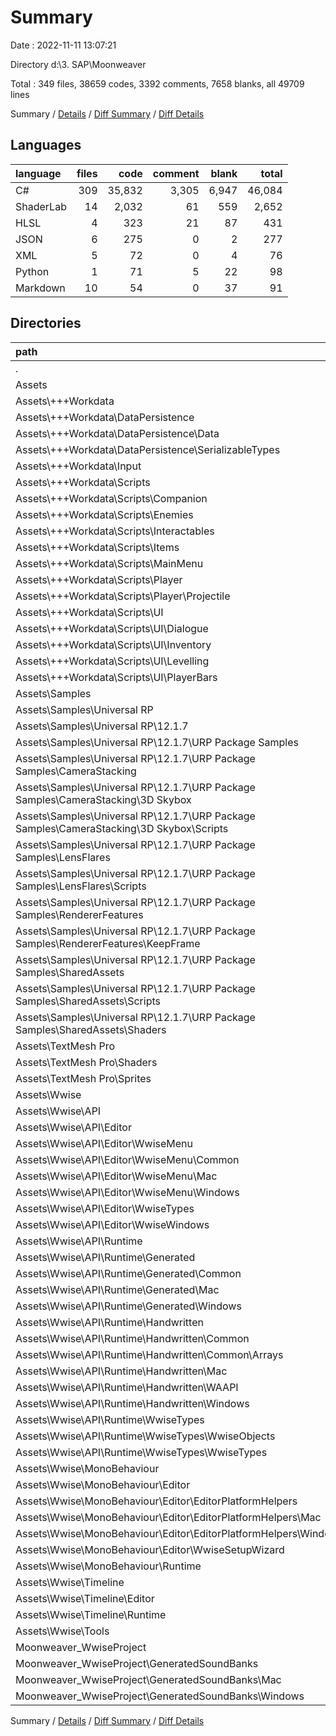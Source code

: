 # Summary

Date : 2022-11-11 13:07:21

Directory d:\\3. SAP\\Moonweaver

Total : 349 files,  38659 codes, 3392 comments, 7658 blanks, all 49709 lines

Summary / [Details](details.md) / [Diff Summary](diff.md) / [Diff Details](diff-details.md)

## Languages
| language | files | code | comment | blank | total |
| :--- | ---: | ---: | ---: | ---: | ---: |
| C# | 309 | 35,832 | 3,305 | 6,947 | 46,084 |
| ShaderLab | 14 | 2,032 | 61 | 559 | 2,652 |
| HLSL | 4 | 323 | 21 | 87 | 431 |
| JSON | 6 | 275 | 0 | 2 | 277 |
| XML | 5 | 72 | 0 | 4 | 76 |
| Python | 1 | 71 | 5 | 22 | 98 |
| Markdown | 10 | 54 | 0 | 37 | 91 |

## Directories
| path | files | code | comment | blank | total |
| :--- | ---: | ---: | ---: | ---: | ---: |
| . | 349 | 38,659 | 3,392 | 7,658 | 49,709 |
| Assets | 344 | 38,599 | 3,392 | 7,651 | 49,642 |
| Assets\\+++Workdata | 34 | 2,720 | 107 | 375 | 3,202 |
| Assets\\+++Workdata\\DataPersistence | 5 | 199 | 9 | 33 | 241 |
| Assets\\+++Workdata\\DataPersistence\\Data | 1 | 38 | 1 | 4 | 43 |
| Assets\\+++Workdata\\DataPersistence\\SerializableTypes | 1 | 31 | 0 | 5 | 36 |
| Assets\\+++Workdata\\Input | 1 | 790 | 14 | 15 | 819 |
| Assets\\+++Workdata\\Scripts | 28 | 1,731 | 84 | 327 | 2,142 |
| Assets\\+++Workdata\\Scripts\\Companion | 1 | 32 | 0 | 7 | 39 |
| Assets\\+++Workdata\\Scripts\\Enemies | 2 | 143 | 0 | 26 | 169 |
| Assets\\+++Workdata\\Scripts\\Interactables | 1 | 34 | 0 | 5 | 39 |
| Assets\\+++Workdata\\Scripts\\Items | 2 | 33 | 0 | 6 | 39 |
| Assets\\+++Workdata\\Scripts\\MainMenu | 2 | 89 | 4 | 10 | 103 |
| Assets\\+++Workdata\\Scripts\\Player | 10 | 900 | 67 | 190 | 1,157 |
| Assets\\+++Workdata\\Scripts\\Player\\Projectile | 1 | 43 | 0 | 11 | 54 |
| Assets\\+++Workdata\\Scripts\\UI | 10 | 500 | 13 | 83 | 596 |
| Assets\\+++Workdata\\Scripts\\UI\\Dialogue | 3 | 153 | 3 | 35 | 191 |
| Assets\\+++Workdata\\Scripts\\UI\\Inventory | 2 | 71 | 2 | 14 | 87 |
| Assets\\+++Workdata\\Scripts\\UI\\Levelling | 2 | 162 | 7 | 18 | 187 |
| Assets\\+++Workdata\\Scripts\\UI\\PlayerBars | 3 | 114 | 1 | 16 | 131 |
| Assets\\Samples | 7 | 289 | 8 | 55 | 352 |
| Assets\\Samples\\Universal RP | 7 | 289 | 8 | 55 | 352 |
| Assets\\Samples\\Universal RP\\12.1.7 | 7 | 289 | 8 | 55 | 352 |
| Assets\\Samples\\Universal RP\\12.1.7\\URP Package Samples | 7 | 289 | 8 | 55 | 352 |
| Assets\\Samples\\Universal RP\\12.1.7\\URP Package Samples\\CameraStacking | 1 | 26 | 2 | 6 | 34 |
| Assets\\Samples\\Universal RP\\12.1.7\\URP Package Samples\\CameraStacking\\3D Skybox | 1 | 26 | 2 | 6 | 34 |
| Assets\\Samples\\Universal RP\\12.1.7\\URP Package Samples\\CameraStacking\\3D Skybox\\Scripts | 1 | 26 | 2 | 6 | 34 |
| Assets\\Samples\\Universal RP\\12.1.7\\URP Package Samples\\LensFlares | 1 | 23 | 0 | 6 | 29 |
| Assets\\Samples\\Universal RP\\12.1.7\\URP Package Samples\\LensFlares\\Scripts | 1 | 23 | 0 | 6 | 29 |
| Assets\\Samples\\Universal RP\\12.1.7\\URP Package Samples\\RendererFeatures | 1 | 96 | 6 | 20 | 122 |
| Assets\\Samples\\Universal RP\\12.1.7\\URP Package Samples\\RendererFeatures\\KeepFrame | 1 | 96 | 6 | 20 | 122 |
| Assets\\Samples\\Universal RP\\12.1.7\\URP Package Samples\\SharedAssets | 3 | 139 | 0 | 23 | 162 |
| Assets\\Samples\\Universal RP\\12.1.7\\URP Package Samples\\SharedAssets\\Scripts | 2 | 122 | 0 | 21 | 143 |
| Assets\\Samples\\Universal RP\\12.1.7\\URP Package Samples\\SharedAssets\\Shaders | 1 | 17 | 0 | 2 | 19 |
| Assets\\TextMesh Pro | 18 | 2,493 | 82 | 646 | 3,221 |
| Assets\\TextMesh Pro\\Shaders | 17 | 2,338 | 82 | 644 | 3,064 |
| Assets\\TextMesh Pro\\Sprites | 1 | 155 | 0 | 2 | 157 |
| Assets\\Wwise | 284 | 33,079 | 3,195 | 6,575 | 42,849 |
| Assets\\Wwise\\API | 191 | 24,672 | 2,352 | 4,751 | 31,775 |
| Assets\\Wwise\\API\\Editor | 26 | 5,441 | 180 | 952 | 6,573 |
| Assets\\Wwise\\API\\Editor\\WwiseMenu | 5 | 492 | 15 | 95 | 602 |
| Assets\\Wwise\\API\\Editor\\WwiseMenu\\Common | 3 | 468 | 15 | 93 | 576 |
| Assets\\Wwise\\API\\Editor\\WwiseMenu\\Mac | 1 | 12 | 0 | 1 | 13 |
| Assets\\Wwise\\API\\Editor\\WwiseMenu\\Windows | 1 | 12 | 0 | 1 | 13 |
| Assets\\Wwise\\API\\Editor\\WwiseTypes | 9 | 156 | 8 | 30 | 194 |
| Assets\\Wwise\\API\\Editor\\WwiseWindows | 11 | 3,835 | 138 | 668 | 4,641 |
| Assets\\Wwise\\API\\Runtime | 161 | 19,196 | 2,172 | 3,789 | 25,157 |
| Assets\\Wwise\\API\\Runtime\\Generated | 96 | 11,006 | 888 | 2,009 | 13,903 |
| Assets\\Wwise\\API\\Runtime\\Generated\\Common | 84 | 3,795 | 756 | 1,081 | 5,632 |
| Assets\\Wwise\\API\\Runtime\\Generated\\Mac | 6 | 3,594 | 66 | 461 | 4,121 |
| Assets\\Wwise\\API\\Runtime\\Generated\\Windows | 6 | 3,617 | 66 | 467 | 4,150 |
| Assets\\Wwise\\API\\Runtime\\Handwritten | 40 | 6,912 | 1,112 | 1,525 | 9,549 |
| Assets\\Wwise\\API\\Runtime\\Handwritten\\Common | 29 | 5,107 | 394 | 1,265 | 6,766 |
| Assets\\Wwise\\API\\Runtime\\Handwritten\\Common\\Arrays | 14 | 563 | 81 | 116 | 760 |
| Assets\\Wwise\\API\\Runtime\\Handwritten\\Mac | 3 | 34 | 5 | 3 | 42 |
| Assets\\Wwise\\API\\Runtime\\Handwritten\\WAAPI | 5 | 1,707 | 708 | 246 | 2,661 |
| Assets\\Wwise\\API\\Runtime\\Handwritten\\Windows | 3 | 64 | 5 | 11 | 80 |
| Assets\\Wwise\\API\\Runtime\\WwiseTypes | 24 | 1,202 | 165 | 237 | 1,604 |
| Assets\\Wwise\\API\\Runtime\\WwiseTypes\\WwiseObjects | 12 | 452 | 100 | 108 | 660 |
| Assets\\Wwise\\API\\Runtime\\WwiseTypes\\WwiseTypes | 12 | 750 | 65 | 129 | 944 |
| Assets\\Wwise\\MonoBehaviour | 75 | 6,892 | 713 | 1,475 | 9,080 |
| Assets\\Wwise\\MonoBehaviour\\Editor | 25 | 2,532 | 205 | 547 | 3,284 |
| Assets\\Wwise\\MonoBehaviour\\Editor\\EditorPlatformHelpers | 2 | 24 | 0 | 0 | 24 |
| Assets\\Wwise\\MonoBehaviour\\Editor\\EditorPlatformHelpers\\Mac | 1 | 11 | 0 | 0 | 11 |
| Assets\\Wwise\\MonoBehaviour\\Editor\\EditorPlatformHelpers\\Windows | 1 | 13 | 0 | 0 | 13 |
| Assets\\Wwise\\MonoBehaviour\\Editor\\WwiseSetupWizard | 6 | 993 | 74 | 233 | 1,300 |
| Assets\\Wwise\\MonoBehaviour\\Runtime | 46 | 4,319 | 508 | 916 | 5,743 |
| Assets\\Wwise\\Timeline | 16 | 1,400 | 125 | 327 | 1,852 |
| Assets\\Wwise\\Timeline\\Editor | 3 | 233 | 17 | 52 | 302 |
| Assets\\Wwise\\Timeline\\Runtime | 9 | 1,124 | 108 | 263 | 1,495 |
| Assets\\Wwise\\Tools | 1 | 71 | 5 | 22 | 98 |
| Moonweaver_WwiseProject | 4 | 54 | 0 | 4 | 58 |
| Moonweaver_WwiseProject\\GeneratedSoundBanks | 4 | 54 | 0 | 4 | 58 |
| Moonweaver_WwiseProject\\GeneratedSoundBanks\\Mac | 2 | 27 | 0 | 2 | 29 |
| Moonweaver_WwiseProject\\GeneratedSoundBanks\\Windows | 2 | 27 | 0 | 2 | 29 |

Summary / [Details](details.md) / [Diff Summary](diff.md) / [Diff Details](diff-details.md)